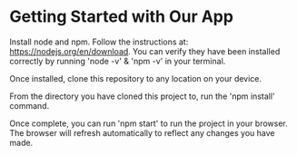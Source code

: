 # Getting Started with Our App

Install node and npm.
Follow the instructions at: https://nodejs.org/en/download.
You can verify they have been installed correctly by running 'node -v' & 'npm -v' in your terminal.

Once installed, clone this repository to any location on your device.

From the directory you have cloned this project to, run the 'npm install' command. 

Once complete, you can run 'npm start' to run the project in your browser. The browser will refresh automatically to reflect any changes you have made.
